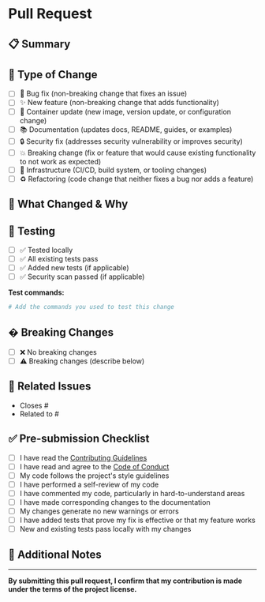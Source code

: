 # Pull Request

## 📋 Summary

<!-- Provide a clear and concise description of what this PR accomplishes -->

## 🔧 Type of Change

- [ ] 🐛 Bug fix (non-breaking change that fixes an issue)
- [ ] ✨ New feature (non-breaking change that adds functionality)
- [ ] 🐳 Container update (new image, version update, or configuration change)
- [ ] 📚 Documentation (updates docs, README, guides, or examples)
- [ ] 🔒 Security fix (addresses security vulnerability or improves security)
- [ ] 💥 Breaking change (fix or feature that would cause existing functionality to not work as expected)
- [ ] 🔧 Infrastructure (CI/CD, build system, or tooling changes)
- [ ] ♻️ Refactoring (code change that neither fixes a bug nor adds a feature)

## 📝 What Changed & Why

<!-- Describe the changes in detail and explain the motivation -->

## 🧪 Testing

- [ ] ✅ Tested locally
- [ ] ✅ All existing tests pass
- [ ] ✅ Added new tests (if applicable)
- [ ] ✅ Security scan passed (if applicable)

**Test commands:**

```bash
# Add the commands you used to test this change
```

## � Breaking Changes

- [ ] ❌ No breaking changes
- [ ] ⚠️ Breaking changes (describe below)

<!-- If breaking changes, explain what users need to do -->

## 🔗 Related Issues

- Closes #<!-- issue number -->
- Related to #<!-- issue number -->

## ✅ Pre-submission Checklist

- [ ] I have read the [Contributing Guidelines](../CONTRIBUTING.md)
- [ ] I have read and agree to the [Code of Conduct](../CODE_OF_CONDUCT.md)
- [ ] My code follows the project's style guidelines
- [ ] I have performed a self-review of my code
- [ ] I have commented my code, particularly in hard-to-understand areas
- [ ] I have made corresponding changes to the documentation
- [ ] My changes generate no new warnings or errors
- [ ] I have added tests that prove my fix is effective or that my feature works
- [ ] New and existing tests pass locally with my changes

## 📝 Additional Notes

<!-- Any other context for reviewers -->

---

**By submitting this pull request, I confirm that my contribution is made under the terms of the project license.**
